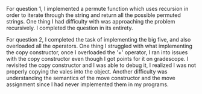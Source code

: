 For question 1, I implemented a permute function which uses recursion in order to iterate through
the string and return all the possible permuted strings. One thing I had difficulty with was approaching the
problem recursively. I completed the question in its entirety.

For question 2, I completed the task of implementing the big five, and also overloaded all the operators.
One thing I struggled with what implementing the copy constructor, once I overloaded the '+' operator, I ran into
issues with the copy constructor even though I got points for it on gradescope. I revisited the copy constructor
and I was able to debug it, I realized I was not properly copying the vales into the object. Another difficulty
was understanding the semantics of the move constructor and the move assignment since I had never implemented them
in my programs. 
